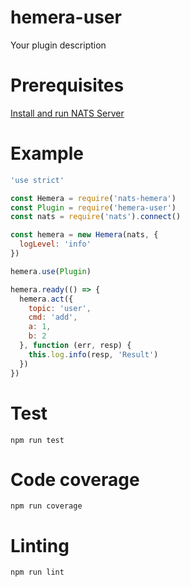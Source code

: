 # hemera-user

Your plugin description

# Prerequisites

[Install and run NATS Server](http://nats.io/documentation/tutorials/gnatsd-install/)

# Example

```js
'use strict'

const Hemera = require('nats-hemera')
const Plugin = require('hemera-user')
const nats = require('nats').connect()

const hemera = new Hemera(nats, {
  logLevel: 'info'
})

hemera.use(Plugin)

hemera.ready(() => {
  hemera.act({
    topic: 'user',
    cmd: 'add',
    a: 1,
    b: 2
  }, function (err, resp) {
    this.log.info(resp, 'Result')
  })
})

```

# Test

```
npm run test
```

# Code coverage

```
npm run coverage
```

# Linting

```
npm run lint
```
